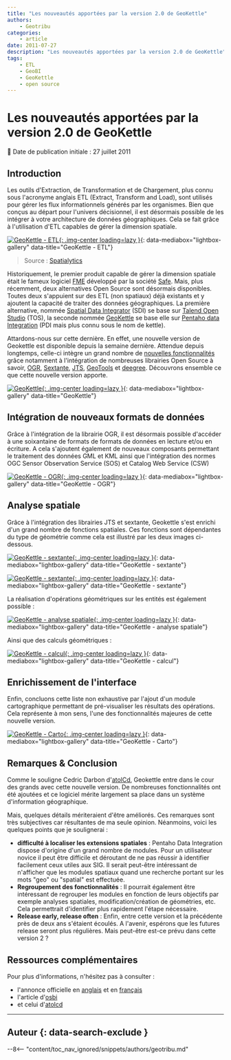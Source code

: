```yaml
---
title: "Les nouveautés apportées par la version 2.0 de GeoKettle"
authors:
    - Geotribu
categories:
    - article
date: 2011-07-27
description: "Les nouveautés apportées par la version 2.0 de GeoKettle"
tags:
    - ETL
    - GeoBI
    - GeoKettle
    - open source
---
```


# Les nouveautés apportées par la version 2.0 de GeoKettle

:calendar: Date de publication initiale : 27 juillet 2011

## Introduction

Les outils d'Extraction, de Transformation et de Chargement, plus connu sous l'acronyme anglais ETL (Extract, Transform and Load), sont utilisés pour gérer les flux informationnels générés par les organismes. Bien que conçus au départ pour l'univers décisionnel, il est désormais possible de les intégrer à votre architecture de données géographiques. Cela se fait grâce à l'utilisation d'ETL capables de gérer la dimension spatiale.

[![GeoKettle - ETL](https://cdn.geotribu.fr/img/articles-blog-rdp/articles/2011/ORG_Figure_ETLen.png "GeoKettle - ETL"){: .img-center loading=lazy }](https://cdn.geotribu.fr/img/articles-blog-rdp/articles/2011/articles/2011/ORG_Figure_ETLen.png){: data-mediabox="lightbox-gallery" data-title="GeoKettle - ETL"}

> Source : [Spatialytics](http://www.spatialytics.org/projects/geokettle/)

Historiquement, le premier produit capable de gérer la dimension spatiale était le fameux logiciel [FME](http://www.safe.com/fme/fme-technology/fme-desktop/) développé par la société [Safe](http://www.safe.com/). Mais, plus récemment, deux alternatives Open Source sont désormais disponibles. Toutes deux s'appuient sur des ETL (non spatiaux) déjà existants et y ajoutent la capacité de traiter des données géographiques. La première alternative, nommée [Spatial Data Integrator](http://talendforge.org/wiki/doku.php?id=sdi:mainpage&s%5B%5D=spatial&s%5B%5D=data&s%5B%5D=integrator) (SDI) se base sur [Talend Open Studio](http://fr.talend.com/products-data-integration/talend-open-studio.php) (TOS), la seconde nommée [GeoKettle](http://www.spatialytics.org/projects/geokettle/) se base elle sur [Pentaho data Integration](http://kettle.pentaho.com/) (PDI mais plus connu sous le nom de kettle).

Attardons-nous sur cette dernière. En effet, une nouvelle version de Geokettle est disponible depuis la semaine dernière. Attendue depuis longtemps, celle-ci intègre un grand nombre de [nouvelles fonctionnalités](http://wiki.spatialytics.org/doku.php?id=projects:geokettle:documentation:what_is_new_in_version_2.0) grâce notamment à l'intégration de nombreuses librairies Open Source à savoir, [OGR](http://www.gdal.org/ogr), [Sextante](http://sextante.forge.osor.eu/), [JTS](http://www.vividsolutions.com/jts/main.htm), [GeoTools](http://geotools.org/) et [deegree](http://www.deegree.org/). Découvrons ensemble ce que cette nouvelle version apporte.

[![GeoKettle](https://cdn.geotribu.fr/img/articles-blog-rdp/articles/2011/geokettle.png "GeoKettle"){: .img-center loading=lazy }](https://cdn.geotribu.fr/img/articles-blog-rdp/articles/2011/articles/2011/geokettle.png){: data-mediabox="lightbox-gallery" data-title="GeoKettle"}

## Intégration de nouveaux formats de données

Grâce à l'intégration de la librairie OGR, il est désormais possible d'accéder à une soixantaine de formats de formats de données en lecture et/ou en écriture. A cela s'ajoutent également de nouveaux composants permettant le traitement des données GML et KML ainsi que l'intégration des normes OGC Sensor Observation Service (SOS) et Catalog Web Service (CSW)

[![GeoKettle - OGR](https://cdn.geotribu.fr/img/articles-blog-rdp/articles/2011/ogr_geokettle.png "GeoKettle - OGR"){: .img-center loading=lazy }](https://cdn.geotribu.fr/img/articles-blog-rdp/articles/2011/articles/2011/ogr_geokettle.png){: data-mediabox="lightbox-gallery" data-title="GeoKettle - OGR"}

## Analyse spatiale

Grâce à l'intégration des librairies JTS et sextante, Geokettle s'est enrichi d'un grand nombre de fonctions spatiales. Ces fonctions sont dépendantes du type de géométrie comme cela est illustré par les deux images ci-dessous.

[![GeoKettle - sextante](https://cdn.geotribu.fr/img/articles-blog-rdp/articles/2011/sextante_1.png "GeoKettle - sextante"){: .img-center loading=lazy }](https://cdn.geotribu.fr/img/articles-blog-rdp/articles/2011/articles/2011/sextante_1.png){: data-mediabox="lightbox-gallery" data-title="GeoKettle - sextante"}

[![GeoKettle - sextante](https://cdn.geotribu.fr/img/articles-blog-rdp/articles/2011/sextante_2.png "GeoKettle - sextante"){: .img-center loading=lazy }](https://cdn.geotribu.fr/img/articles-blog-rdp/articles/2011/articles/2011/sextante_2.png){: data-mediabox="lightbox-gallery" data-title="GeoKettle - sextante"}

La réalisation d'opérations géométriques sur les entités est également possible :

[![GeoKettle - analyse spatiale](https://cdn.geotribu.fr/img/articles-blog-rdp/articles/2011/spatial_analyse.png "GeoKettle - analyse spatiale"){: .img-center loading=lazy }](https://cdn.geotribu.fr/img/articles-blog-rdp/articles/2011/articles/2011/spatial_analyse.png){: data-mediabox="lightbox-gallery" data-title="GeoKettle - analyse spatiale"}

Ainsi que des calculs géométriques :

[![GeoKettle - calcul](https://cdn.geotribu.fr/img/articles-blog-rdp/articles/2011/calcul.png "GeoKettle - calcul"){: .img-center loading=lazy }](https://cdn.geotribu.fr/img/articles-blog-rdp/articles/2011/articles/2011/calcul.png){: data-mediabox="lightbox-gallery" data-title="GeoKettle - calcul"}

## Enrichissement de l'interface

Enfin, concluons cette liste non exhaustive par l'ajout d'un module cartographique permettant de pré-visualiser les résultats des opérations. Cela représente à mon sens, l'une des fonctionnalités majeures de cette nouvelle version.

[![GeoKettle - Carto](https://cdn.geotribu.fr/img/articles-blog-rdp/articles/2011/carto.png "GeoKettle - Carto"){: .img-center loading=lazy }](https://cdn.geotribu.fr/img/articles-blog-rdp/articles/2011/articles/2011/carto.png){: data-mediabox="lightbox-gallery" data-title="GeoKettle - Carto"}

## Remarques & Conclusion

Comme le souligne Cedric Darbon d'[atolCd](http://blog.atolcd.com/?p=864), Geokettle entre dans le cour des grands avec cette nouvelle version. De nombreuses fonctionnalités ont été ajoutées et ce logiciel mérite largement sa place dans un système d'information géographique.

Mais, quelques détails mériteraient d'être améliorés. Ces remarques sont très subjectives car résultantes de ma seule opinion. Néanmoins, voici les quelques points que je soulignerai :

- **difficulté à localiser les extensions spatiales** : Pentaho Data Integration dispose d'origine d'un grand nombre de modules. Pour un utilisateur novice il peut être difficile et déroutant de ne pas réussir à identifier facilement ceux utiles aux SIG. Il serait peut-être intéressant de n'afficher que les modules spatiaux quand une recherche portant sur les mots "geo" ou "spatial" est effectuée.
- **Regroupement des fonctionnalités** : Il pourrait également être intéressant de regrouper les modules en fonction de leurs objectifs par exemple analyses spatiales, modification/création de géométries, etc. Cela permettrait d'identifier plus rapidement l'étape nécessaire.
- **Release early, release often** : Enfin, entre cette version et la précédente près de deux ans s'étaient écoulés. A l'avenir, espérons que les futures release seront plus régulières. Mais peut-être est-ce prévu dans cette version 2 ?

## Ressources complémentaires

Pour plus d'informations, n'hésitez pas à consulter :

- l'annonce officielle en [anglais](http://wiki.spatialytics.org/doku.php?id=projects:geokettle:documentation:what_is_new_in_version_2.0) et en [français](http://www.spatialytics.org/fr/blogue/geokettle-2-0%C2%A0-spatialytics-annonce-la-disponibilite-dune-nouvelle-version-de-letl-spatial-open-source/)
- l'article d'[osbi](http://www.osbi.fr/?p=2679)
- et celui d'[atolcd](http://blog.atolcd.com/?p=864)

----

## Auteur {: data-search-exclude }

--8<-- "content/toc_nav_ignored/snippets/authors/geotribu.md"
